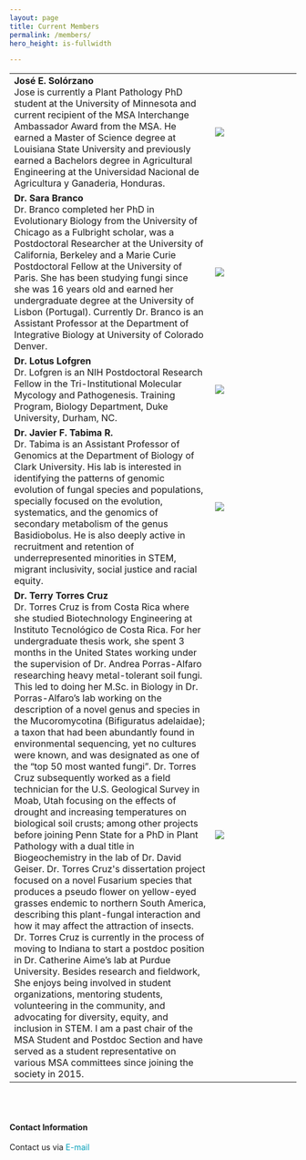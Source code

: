 ```yaml
---
layout: page
title: Current Members
permalink: /members/
hero_height: is-fullwidth

---
```



<table style="width:100%; border:none;" cellspacing="10" >

<tr style="border:none;">
  <td style="border: none;font-size:16px;">
    <span style="font-weight:700;">José E. Solórzano</span>
    <br>
Jose is currently a Plant Pathology PhD student at the University of Minnesota and current recipient of the MSA Interchange Ambassador Award from the MSA. He earned a Master of Science degree at Louisiana State University and previously earned a Bachelors degree in Agricultural Engineering at the Universidad Nacional de Agricultura y Ganaderia, Honduras.
  </td>
  <td style="width:30%;border:none;font-size:16px;">
    <img src= "{{ "/assets/site_images/Jose.jpg" | relative_url }}"/>
  </td>
</tr>


<tr style="border:none;">
  <td style="border: none;font-size:16px;">
    <span style="font-weight:700;">Dr. Sara Branco</span>
    <br>
Dr. Branco completed her PhD in Evolutionary Biology from the University of Chicago as a Fulbright scholar, was a Postdoctoral Researcher at the University of California, Berkeley and a Marie Curie Postdoctoral Fellow at the University of Paris. She has been studying fungi since she was 16 years old and earned her undergraduate degree at the University of Lisbon (Portugal). Currently Dr. Branco is an Assistant Professor at the Department of Integrative Biology at University of Colorado Denver.
  </td>
  <td style="width:30%;border:none;font-size:16px;">
    <img src= "{{ "assets/site_images/sb.jpg" | relative_url }}"/>
  </td>
</tr>
  

<tr style="border:none;">
  <td style="border: none;font-size:16px;">
    <span style="font-weight:700;">Dr. Lotus Lofgren</span> 
<br>
Dr. Lofgren is an NIH Postdoctoral Research Fellow in the Tri-Institutional Molecular Mycology and Pathogenesis. Training Program, Biology Department, Duke University, Durham, NC.
    </td>
    <td style="width:30%;border:none;font-size:16px;">
	<img src= "{{ "assets/site_images/Lof.jpg" | relative_url }}"/>
    </td>
</tr>

  
<tr style="border:none;">
  <td style="border: none;font-size:16px;">
    <span style="font-weight:700;"> Dr. Javier F. Tabima R.</span>
    <br>
Dr. Tabima is an Assistant Professor of Genomics at the Department of Biology of Clark University. His lab is interested in identifying the patterns of genomic evolution of fungal species and populations, specially focused on the evolution, systematics, and the genomics of secondary metabolism of the genus Basidiobolus. He is also deeply active in recruitment and retention of underrepresented minorities in STEM, migrant inclusivity, social justice and racial equity.
  </td>
  <td style="width:30%;border:none;font-size:16px;">
    <img src= "{{ "assets/site_images/jv.jpg" | relative_url }}"/>
  </td>
</tr>
	
	
<tr style="border:none;">
  <td style="border: none;font-size:16px;">
    <span style="font-weight:700;"> Dr. Terry Torres Cruz</span>
    <br>
Dr. Torres Cruz is from Costa Rica where she studied Biotechnology Engineering at Instituto Tecnológico de Costa Rica. For her undergraduate thesis work, she spent 3 months in the United States working under the supervision of Dr. Andrea Porras-Alfaro researching heavy metal-tolerant soil fungi. This led to doing her M.Sc. in Biology in Dr. Porras-Alfaro’s lab working on the description of a novel genus and species in the Mucoromycotina (Bifiguratus adelaidae); a taxon that had been abundantly found in environmental sequencing, yet no cultures were known, and was designated as one of the “top 50 most wanted fungi”. Dr. Torres Cruz subsequently worked as a field technician for the U.S. Geological Survey in Moab, Utah focusing on the effects of drought and increasing temperatures on biological soil crusts; among other projects before joining Penn State for a PhD in Plant Pathology with a dual title in Biogeochemistry in the lab of Dr. David Geiser. Dr. Torres Cruz's dissertation project focused on a novel Fusarium species that produces a pseudo flower on yellow-eyed grasses endemic to northern South America, describing this plant-fungal interaction and how it may affect the attraction of insects. Dr. Torres Cruz is currently in the process of moving to Indiana to start a postdoc position in Dr. Catherine Aime’s lab at Purdue University. Besides research and fieldwork, She enjoys being involved in student organizations, mentoring students, volunteering in the community, and advocating for diversity, equity, and inclusion in STEM. I am a past chair of the MSA Student and Postdoc Section and have served as a student representative on various MSA committees since joining the society in 2015.
  </td>
  <td style="width:30%;border:none;font-size:16px;">
    <img src= "{{ "assets/site_images/tr.jpg" | relative_url }}"/>
  </td>
</tr>	
	
</table>


<br><br>

#### Contact Information  
Contact us via <a href="mailto:ortiz432@umn.edu" style="text-decoration: none; color:#039fb9">E-mail</a>
